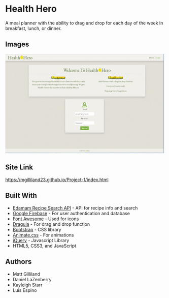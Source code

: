 # Health Hero
A meal planner with the ability to drag and drop for each day of the week in breakfast, lunch, or dinner.

## Images
<img src="assets/images/screenshot-of-home.jpg" width="500">

## Site Link
https://mgilliland23.github.io/Project-1/index.html

## Built With

* [Edamam Recipe Search API](https://developer.edamam.com/edamam-recipe-api) - API for recipe info and search
* [Google Firebase](https://firebase.google.com/) - For user authentication and database
* [Font Awesome](https://fontawesome.com/v4.7.0/icons/) - Used for icons
* [Dragula](https://github.com/bevacqua/dragula) - For drag and drop function
* [Bootstrap](https://getbootstrap.com/) - CSS library
* [Animate.css](https://daneden.github.io/animate.css/) - For animations
* [jQuery](https://jquery.com/) - Javascript Library
* HTML5, CSS3, and JavaScript

## Authors
* Matt Gilliland
* Daniel LaZenberry
* Kayleigh Starr
* Luis Espino




